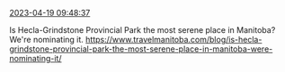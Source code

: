 [2023-04-19 09:48:37](https://mstdn.social/@hill_wanderer/110224848830988633)

Is Hecla-Grindstone Provincial Park the most serene place in Manitoba? We&#39;re nominating it. <a href="https://www.travelmanitoba.com/blog/is-hecla-grindstone-provincial-park-the-most-serene-place-in-manitoba-were-nominating-it/" target="_blank" rel="nofollow noopener noreferrer" translate="no">https://www.travelmanitoba.com/blog/is-hecla-grindstone-provincial-park-the-most-serene-place-in-manitoba-were-nominating-it/</a>